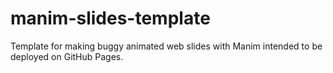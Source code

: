 # manim-slides-template
Template for making buggy animated web slides with Manim intended to be deployed on GitHub Pages.
